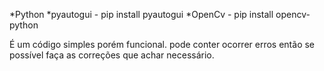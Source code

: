 *Python
*pyautogui - pip install pyautogui
*OpenCv - pip install opencv-python

É um código simples porém funcional. pode conter ocorrer erros então se possível faça as correções que achar necessário.
